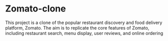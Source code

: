 # Zomato-clone
This project is a clone of the popular restaurant discovery and food delivery platform, Zomato. The aim is to replicate the core features of Zomato, including restaurant search, menu display, user reviews, and online ordering
